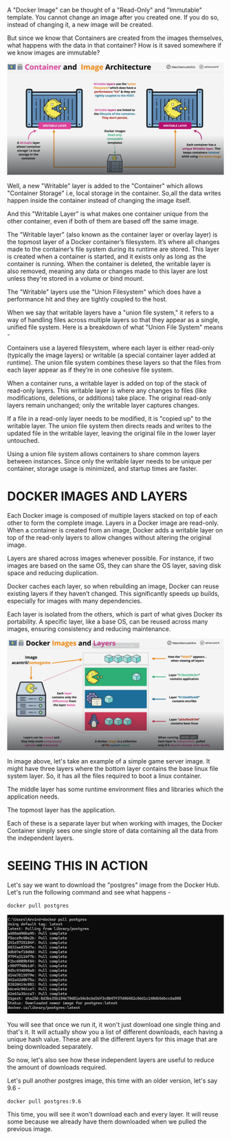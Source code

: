 A "Docker Image" can be thought of a "Read-Only" and "Immutable" template. You cannot change an image after you created one. If you do so, instead of changing it, a new image will be created.

But since we know that Containers are created from the images themselves, what happens with the data in that container? How is it saved somewhere if we know images are immutable?

![alt text](image-2.png)

Well, a new "Writable" layer is added to the "Container" which allows "Container Storage" i.e, local storage in the container. So,all the data writes happen inside the container instead of changing the image itself.

And this "Writable Layer" is what makes one container unique from the other container, even if both of them are based off the same image.

The "Writable layer" (also known as the container layer or overlay layer) is the topmost layer of a Docker container’s filesystem. It’s where all changes made to the container’s file system during its runtime are stored. This layer is created when a container is started, and it exists only as long as the container is running. When the container is deleted, the writable layer is also removed, meaning any data or changes made to this layer are lost unless they're stored in a volume or bind mount.

The "Writable" layers use the "Union Filesystem" which does have a performance hit and they are tightly coupled to the host.

When we say that writable layers have a "union file system," it refers to a way of handling files across multiple layers so that they appear as a single, unified file system. Here is a breakdown of what "Union File System" means -

Containers use a layered filesystem, where each layer is either read-only (typically the image layers) or writable (a special container layer added at runtime). The union file system combines these layers so that the files from each layer appear as if they’re in one cohesive file system.

When a container runs, a writable layer is added on top of the stack of read-only layers. This writable layer is where any changes to files (like modifications, deletions, or additions) take place. The original read-only layers remain unchanged; only the writable layer captures changes.

If a file in a read-only layer needs to be modified, it is "copied up" to the writable layer. The union file system then directs reads and writes to the updated file in the writable layer, leaving the original file in the lower layer untouched.

Using a union file system allows containers to share common layers between instances. Since only the writable layer needs to be unique per container, storage usage is minimized, and startup times are faster.

# DOCKER IMAGES AND LAYERS

Each Docker image is composed of multiple layers stacked on top of each other to form the complete image. Layers in a Docker image are read-only. When a container is created from an image, Docker adds a writable layer on top of the read-only layers to allow changes without altering the original image.

Layers are shared across images whenever possible. For instance, if two images are based on the same OS, they can share the OS layer, saving disk space and reducing duplication.

Docker caches each layer, so when rebuilding an image, Docker can reuse existing layers if they haven’t changed. This significantly speeds up builds, especially for images with many dependencies.

Each layer is isolated from the others, which is part of what gives Docker its portability. A specific layer, like a base OS, can be reused across many images, ensuring consistency and reducing maintenance.

![alt text](image-3.png)

In image above, let's take an example of a simple game server image. It might have three layers where the bottom layer contains the base linux file system layer. So, it has all the files required to boot a linux container.

The middle layer has some runtime environment files and libraries which the application needs.

The topmost layer has the application.

Each of these is a separate layer but when working with images, the Docker Container simply sees one single store of data containing all the data from the independent layers.

# SEEING THIS IN ACTION

Let's say we want to download the "postgres" image from the Docker Hub. Let's run the following command and see what happens -

    docker pull postgres

![alt text](image-4.png)

You will see that once we run it, it won't just download one single thing and that's it. It will actually show you a list of different downloads, each having a unique hash value. These are all the different layers for this image that are being downloaded separately.

So now, let's also see how these independent layers are useful to reduce the amount of downloads required.

Let's pull another postgres image, this time with an older version, let's say 9.6 - 

    docker pull postgres:9.6

This time, you will see it won't download each and every layer. It will reuse some because we already have them downloaded when we pulled the previous image.